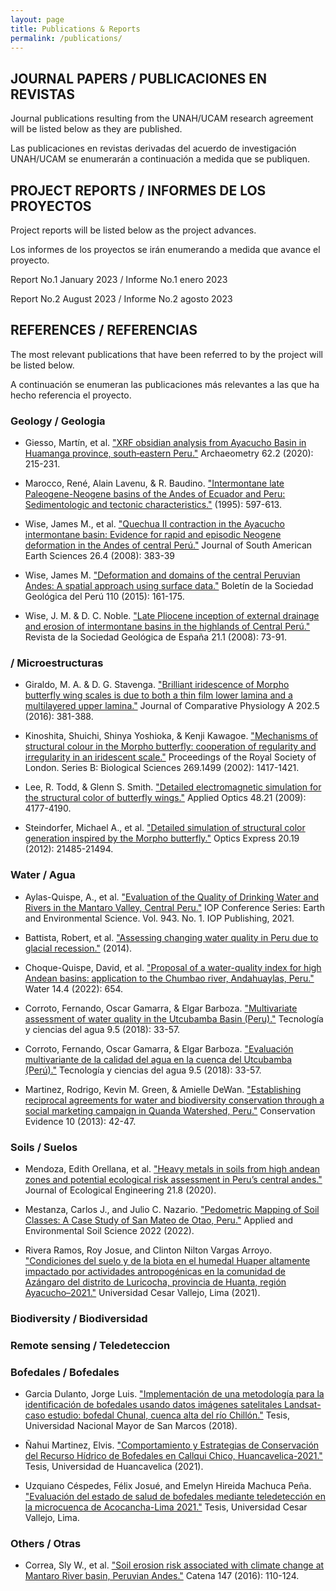 ```yaml
---
layout: page
title: Publications & Reports
permalink: /publications/
---
```


## JOURNAL PAPERS / PUBLICACIONES EN REVISTAS 
Journal publications resulting from the UNAH/UCAM research agreement will be listed below as they are published.

Las publicaciones en revistas derivadas del acuerdo de investigación UNAH/UCAM se enumerarán a continuación a medida que se publiquen.


## PROJECT REPORTS / INFORMES DE LOS PROYECTOS
Project reports will be listed below as the project advances.

Los informes de los proyectos se irán enumerando a medida que avance el proyecto.

Report No.1  January 2023  /  Informe No.1 enero 2023

Report No.2  August 2023  /  Informe No.2 agosto 2023


## REFERENCES / REFERENCIAS
The most relevant publications that have been referred to by the project will be listed below.

A continuación se enumeran las publicaciones más relevantes a las que ha hecho referencia el proyecto.


### Geology / Geologia
* Giesso, Martín, et al. ["XRF obsidian analysis from Ayacucho Basin in Huamanga province, south‐eastern Peru."](https://onlinelibrary.wiley.com/doi/epdf/10.1111/arcm.12529?saml_referrer) Archaeometry 62.2 (2020): 215-231. 

* Marocco, René, Alain Lavenu, & R. Baudino. ["Intermontane late Paleogene-Neogene basins of the Andes of Ecuador and Peru: Sedimentologic and tectonic characteristics."](https://horizon.documentation.ird.fr/exl-doc/pleins_textes/divers20-05/010027567.pdf) (1995): 597-613.

* Wise, James M., et al. ["Quechua II contraction in the Ayacucho intermontane basin: Evidence for rapid and episodic Neogene deformation in the Andes of central Perú."](https://www.sciencedirect.com/science/article/abs/pii/S0895981108000874) Journal of South American Earth Sciences 26.4 (2008): 383-39 

* Wise, James M. ["Deformation and domains of the central Peruvian Andes: A spatial approach using surface data."](https://app.ingemmet.gob.pe/biblioteca/pdf/BSGP-110-161.pdf) Boletín de la Sociedad Geológica del Perú 110 (2015): 161-175.

* Wise, J. M. & D. C. Noble. ["Late Pliocene inception of external drainage and erosion of intermontane basins in the highlands of Central Perú."](https://www.researchgate.net/publication/228491299_Late_Pliocene_inception_of_external_drainage_and_erosion_of_intermontane_basins_in_the_highlands_of_Central_Peru) Revista de la Sociedad Geológica de España 21.1 (2008): 73-91.


###  / Microestructuras
* Giraldo, M. A. & D. G. Stavenga. ["Brilliant iridescence of Morpho butterfly wing scales is due to both a thin film lower lamina and a multilayered upper lamina."](https://link.springer.com/article/10.1007/s00359-016-1084-1) Journal of Comparative Physiology A 202.5 (2016): 381-388.

* Kinoshita, Shuichi, Shinya Yoshioka, & Kenji Kawagoe. ["Mechanisms of structural colour in the Morpho butterfly: cooperation of regularity and irregularity in an iridescent scale."](https://royalsocietypublishing.org/doi/abs/10.1098/rspb.2002.2019) Proceedings of the Royal Society of London. Series B: Biological Sciences 269.1499 (2002): 1417-1421.

* Lee, R. Todd, & Glenn S. Smith. ["Detailed electromagnetic simulation for the structural color of butterfly wings."](https://opg.optica.org/ao/fulltext.cfm?uri=ao-48-21-4177&id=183635) Applied Optics 48.21 (2009): 4177-4190.

* Steindorfer, Michael A., et al. ["Detailed simulation of structural color generation inspired by the Morpho butterfly."](https://opg.optica.org/oe/fulltext.cfm?uri=oe-20-19-21485&id=241224) Optics Express 20.19 (2012): 21485-21494.


### Water / Agua 
* Aylas-Quispe, A., et al. ["Evaluation of the Quality of Drinking Water and Rivers in the Mantaro Valley, Central Peru."](https://iopscience.iop.org/article/10.1088/1755-1315/943/1/012002/meta) IOP Conference Series: Earth and Environmental Science. Vol. 943. No. 1. IOP Publishing, 2021.

* Battista, Robert, et al. ["Assessing changing water quality in Peru due to glacial recession."](https://kb.osu.edu/handle/1811/59646) (2014).

* Choque-Quispe, David, et al. ["Proposal of a water-quality index for high Andean basins: application to the Chumbao river, Andahuaylas, Peru."](https://www.mdpi.com/2073-4441/14/4/654) Water 14.4 (2022): 654.

* Corroto, Fernando, Oscar Gamarra, & Elgar Barboza. ["Multivariate assessment of water quality in the Utcubamba Basin (Peru)."](https://www.scielo.org.mx/scielo.php?pid=S2007-24222018000500033&script=sci_arttext&tlng=en) Tecnología y ciencias del agua 9.5 (2018): 33-57.

* Corroto, Fernando, Oscar Gamarra, & Elgar Barboza. ["Evaluación multivariante de la calidad del agua en la cuenca del Utcubamba (Perú)."](https://www.scielo.org.mx/scielo.php?pid=S2007-24222018000500033&script=sci_arttext) Tecnología y ciencias del agua 9.5 (2018): 33-57.

* Martinez, Rodrigo, Kevin M. Green, & Amielle DeWan. ["Establishing reciprocal agreements for water and biodiversity conservation through a social marketing campaign in Quanda Watershed, Peru."](https://www.changewildlifeconsumers.org/site/assets/files/1358/2013-martinez-et-al_water-and-biodiversity-conservation-5193.pdf) Conservation Evidence 10 (2013): 42-47.


### Soils / Suelos
* Mendoza, Edith Orellana, et al. ["Heavy metals in soils from high andean zones and potential ecological risk assessment in Peru’s central andes."](http://www.jeeng.net/pdf-127094-55306?filename=Heavy%20Metals%20in.pdf) Journal of Ecological Engineering 21.8 (2020).

* Mestanza, Carlos J., and Julio C. Nazario. ["Pedometric Mapping of Soil Classes: A Case Study of San Mateo de Otao, Peru."](https://www.hindawi.com/journals/aess/2022/7939894/) Applied and Environmental Soil Science 2022 (2022).

* Rivera Ramos, Roy Josue, and Clinton Nilton Vargas Arroyo. ["Condiciones del suelo y de la biota en el humedal Huaper altamente impactado por actividades antropogénicas en la comunidad de Azángaro del distrito de Luricocha, provincia de Huanta, región Ayacucho–2021."](https://repositorio.ucv.edu.pe/handle/20.500.12692/74367) Universidad Cesar Vallejo, Lima (2021).


### Biodiversity / Biodiversidad


### Remote sensing / Teledeteccion


### Bofedales / Bofedales
* Garcia Dulanto, Jorge Luis. ["Implementación de una metodología para la identificación de bofedales usando datos imágenes satelitales Landsat-caso estudio: bofedal Chunal, cuenca alta del río Chillón."](https://cybertesis.unmsm.edu.pe/handle/20.500.12672/10446) Tesis, Universidad Nacional Mayor de San Marcos (2018).

* Ñahui Martinez, Elvis. ["Comportamiento y Estrategias de Conservación del Recurso Hídrico de Bofedales en Callqui Chico, Huancavelica-2021."](https://repositorio.unh.edu.pe/handle/UNH/4070) Tesis, Universidad de Huancavelica (2021).

* Uzquiano Céspedes, Félix Josué, and Emelyn Hireida Machuca Peña. ["Evaluación del estado de salud de bofedales mediante teledetección en la microcuenca de Acocancha-Lima 2021."](https://repositorio.ucv.edu.pe/handle/20.500.12692/74862) Tesis, Universidad Cesar Vallejo, Lima.


### Others / Otras
* Correa, Sly W., et al. ["Soil erosion risk associated with climate change at Mantaro River basin, Peruvian Andes."](https://www.researchgate.net/publication/305830061_Soil_erosion_risk_associated_with_climate_change_at_Mantaro_River_basin_Peruvian_Andes) Catena 147 (2016): 110-124.

